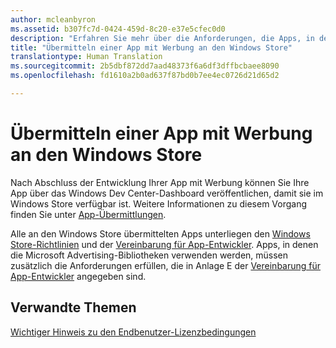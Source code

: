 ```yaml
---
author: mcleanbyron
ms.assetid: b307fc7d-0424-459d-8c20-e37e5cfec0d0
description: "Erfahren Sie mehr über die Anforderungen, die Apps, in denen die Microsoft Advertising-Bibliotheken verwendet werden, erfüllen müssen, bevor sie im Store veröffentlicht werden können."
title: "Übermitteln einer App mit Werbung an den Windows Store"
translationtype: Human Translation
ms.sourcegitcommit: 2b5dbf872dd7aad48373f6a6df3dffbcbaee8090
ms.openlocfilehash: fd1610a2b0ad637f87bd0b7ee4ec0726d21d65d2

---
```


# <a name="submit-an-app-with-ads-to-the-windows-store"></a>Übermitteln einer App mit Werbung an den Windows Store


Nach Abschluss der Entwicklung Ihrer App mit Werbung können Sie Ihre App über das Windows Dev Center-Dashboard veröffentlichen, damit sie im Windows Store verfügbar ist. Weitere Informationen zu diesem Vorgang finden Sie unter [App-Übermittlungen](https://msdn.microsoft.com/windows/uwp/publish/app-submissions).

Alle an den Windows Store übermittelten Apps unterliegen den [Windows Store-Richtlinien](https://msdn.microsoft.com/library/windows/apps/dn764944.aspx) und der [Vereinbarung für App-Entwickler](https://msdn.microsoft.com/library/windows/apps/hh694058.aspx). Apps, in denen die Microsoft Advertising-Bibliotheken verwenden werden, müssen zusätzlich die Anforderungen erfüllen, die in Anlage E der [Vereinbarung für App-Entwickler](https://msdn.microsoft.com/library/windows/apps/hh694058.aspx) angegeben sind.

## <a name="related-topics"></a>Verwandte Themen


[Wichtiger Hinweis zu den Endbenutzer-Lizenzbedingungen](important-notice-eula.md)

 

 



<!--HONumber=Dec16_HO2-->


